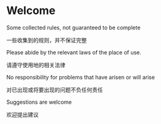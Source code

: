 # Welcome

Some collected rules, not guaranteed to be complete

一些收集到的规则，并不保证完整

Please abide by the relevant laws of the place of use.

请遵守使用地的相关法律

No responsibility for problems that have arisen or will arise

对已出现或将要出现的问题不负任何责任

Suggestions are welcome

欢迎提出建议


